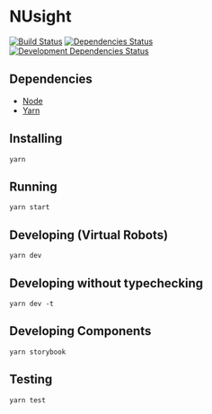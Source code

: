 # NUsight

[![Build Status](https://travis-ci.org/NUbots/NUsight2.svg?branch=master)](https://travis-ci.org/NUbots/NUsight2)
[![Dependencies Status](https://david-dm.org/NUbots/NUsight2/status.svg)](https://david-dm.org/NUbots/NUsight2)
[![Development Dependencies Status](https://david-dm.org/NUbots/NUsight2/dev-status.svg)](https://david-dm.org/NUbots/NUsight2?type=dev)


## Dependencies
- [Node](https://nodejs.org/en/download/)
- [Yarn](https://yarnpkg.com/en/docs/install)

## Installing
`yarn`

## Running
`yarn start`

## Developing (Virtual Robots)
`yarn dev`

## Developing without typechecking
`yarn dev -t`

## Developing Components
`yarn storybook`

## Testing
`yarn test`
